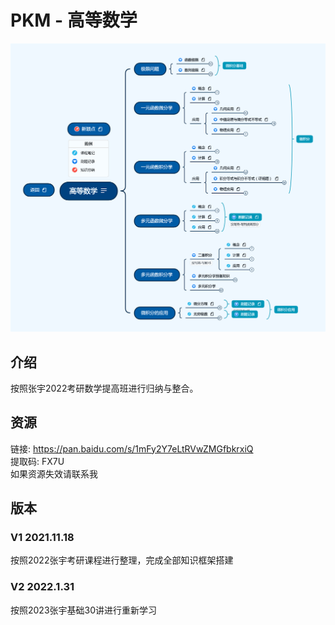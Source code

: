 # PKM - 高等数学  
![image text](./resources/高等数学.png)
## 介绍
按照张宇2022考研数学提高班进行归纳与整合。
## 资源
链接: https://pan.baidu.com/s/1mFy2Y7eLtRVwZMGfbkrxiQ  
提取码: FX7U  
如果资源失效请联系我  

## 版本
### V1 2021.11.18  
按照2022张宇考研课程进行整理，完成全部知识框架搭建

### V2 2022.1.31

按照2023张宇基础30讲进行重新学习